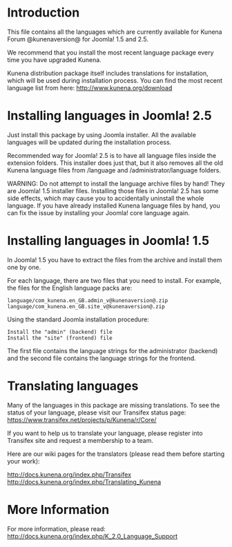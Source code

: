 Introduction
============

This file contains all the languages which are currently available for Kunena Forum @kunenaversion@ for Joomla! 1.5 and 2.5.

We recommend that you install the most recent language package every time you have upgraded Kunena.

Kunena distribution package itself includes translations for installation, which will be used during installation process.
You can find the most recent language list from here:
http://www.kunena.org/download

Installing languages in Joomla! 2.5
===================================

Just install this package by using Joomla installer. All the available languages will be updated during the installation process.

Recommended way for Joomla! 2.5 is to have all language files inside the extension folders. This installer does just that,
but it also removes all the old Kunena language files from /language and /administrator/language folders.

WARNING: Do not attempt to install the language archive files by hand! They are Joomla! 1.5 installer files.
Installing those files in Joomla! 2.5 has some side effects, which may cause you to accidentally uninstall the whole language.
If you have already installed Kunena language files by hand, you can fix the issue by installing your Joomla! core language again.

Installing languages in Joomla! 1.5
===================================

In Joomla! 1.5 you have to extract the files from the archive and install them one by one.

For each language, there are two files that you need to install. For example, the files for the English language packs are:

    language/com_kunena.en_GB.admin_v@kunenaversion@.zip
    language/com_kunena.en_GB.site_v@kunenaversion@.zip

Using the standard Joomla installation procedure:

    Install the "admin" (backend) file
    Install the "site" (frontend) file

The first file contains the language strings for the administrator (backend) and the second file contains the language strings for the frontend.

Translating languages
=====================

Many of the languages in this package are missing translations. To see the status of your language, please visit our Transifex status page:
https://www.transifex.net/projects/p/Kunena/r/Core/

If you want to help us to translate your language, please register into Transifex site and request a membership to a team.

Here are our wiki pages for the translators (please read them before starting your work):

http://docs.kunena.org/index.php/Transifex
http://docs.kunena.org/index.php/Translating_Kunena

More Information
================

For more information, please read:
http://docs.kunena.org/index.php/K_2.0_Language_Support
